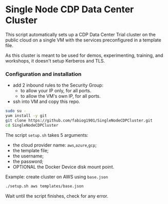 # Single Node CDP Data Center Cluster 

This script automatically sets up a CDP Data Center Trial cluster on the public cloud on a single VM with the services preconfigured in a template file.

As this cluster is meant to be used for demos, experimenting, training, and workshops, it doesn't setup Kerberos and TLS.

### Configuration and installation

- add 2 inbound rules to the Security Group:
  - to allow your IP only, for all ports.
  - to allow the VM's own IP, for all ports.
- ssh into VM and copy this repo.

```bash
sudo su -
yum install -y git
git clone https://github.com/fabiog1901/SingleNodeCDPCluster.git
cd SingleNodeCDPCluster
```

The script `setup.sh` takes 5 arguments:
- the cloud provider name: `aws`,`azure`,`gcp`;
- the template file;
- the username;
- the password;
- OPTIONAL the Docker Device disk mount point.

Example: create cluster on AWS using `base.json`

```bash
./setup.sh aws templates/base.json
```

Wait until the script finishes, check for any error.
